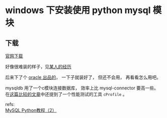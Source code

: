 # windows 下安装使用 python mysql 模块

## 下载
[官网下载](https://pypi.python.org/pypi/MySQL-python/)  

好像很难装的样子，见[某人的经历](http://www.crifan.com/python_install_module_mysql_mysqldb/)  

后来下了个 [oracle 出品的](http://dev.mysql.com/downloads/connector/python/)， 一下子就装好了， 但还不会用， 再看看怎么用吧。

mysqldb 用了一个c模块连接数据库， 效率上比 mysql-connector 要高一些。
在[这篇比较的文章][1]中还提到了一个性能测试的工具 `cProfile` 。




refs:  
[MySQL Python教程（2）](http://www.cnblogs.com/bigbigtree/archive/2013/08/08/3246718.html)  


[1]: http://www.th7.cn/Program/Python/201511/705254.shtml